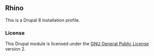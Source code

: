 ## Rhino

This is a Drupal 8 installation profile.

### License

This Drupal module is licensed under the [GNU General Public License](./LICENSE.md) version 2.